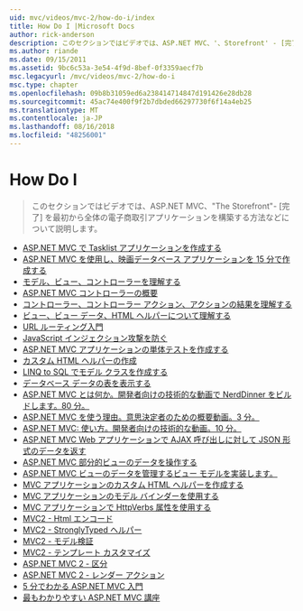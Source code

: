```yaml
---
uid: mvc/videos/mvc-2/how-do-i/index
title: How Do I |Microsoft Docs
author: rick-anderson
description: このセクションではビデオでは、ASP.NET MVC、'、Storefront' - [完了] を最初から全体の電子商取引アプリケーションを構築する方法などについて説明します。
ms.author: riande
ms.date: 09/15/2011
ms.assetid: 9bc6c53a-3e54-4f9d-8bef-0f3359aecf7b
msc.legacyurl: /mvc/videos/mvc-2/how-do-i
msc.type: chapter
ms.openlocfilehash: 09b8b31059ed6a238414714847d191426e28db28
ms.sourcegitcommit: 45ac74e400f9f2b7dbded66297730f6f14a4eb25
ms.translationtype: MT
ms.contentlocale: ja-JP
ms.lasthandoff: 08/16/2018
ms.locfileid: "48256001"
---
```

<a name="how-do-i"></a>How Do I
====================
> このセクションではビデオでは、ASP.NET MVC、"The Storefront"- [完了] を最初から全体の電子商取引アプリケーションを構築する方法などについて説明します。


- [ASP.NET MVC で Tasklist アプリケーションを作成する](creating-a-tasklist-application-with-aspnet-mvc.md)
- [ASP.NET MVC を使用し、映画データベース アプリケーションを 15 分で作成する](creating-a-movie-database-application-in-15-minutes-with-aspnet-mvc.md)
- [モデル、ビュー、コントローラーを理解する](understanding-models-views-and-controllers.md)
- [ASP.NET MVC コントローラーの概要](aspnet-mvc-controller-overview.md)
- [コントローラー、コントローラー アクション、アクションの結果を理解する](understanding-controllers-controller-actions-and-action-results.md)
- [ビュー、ビュー データ、HTML ヘルパーについて理解する](understanding-views-view-data-and-html-helpers.md)
- [URL ルーティング入門](an-introduction-to-url-routing.md)
- [JavaScript インジェクション攻撃を防ぐ](preventing-javascript-injection-attacks.md)
- [ASP.NET MVC アプリケーションの単体テストを作成する](creating-unit-tests-for-aspnet-mvc-applications.md)
- [カスタム HTML ヘルパーの作成](creating-custom-html-helpers.md)
- [LINQ to SQL でモデル クラスを作成する](creating-model-classes-with-linq-to-sql.md)
- [データベース データの表を表示する](displaying-a-table-of-database-data.md)
- [ASP.NET MVC とは何か。開発者向けの技術的な動画で NerdDinner をビルドします。80 分。](what-is-aspnet-mvc-80-minute-technical-video-for-developers-building-nerddinner.md)
- [ASP.NET MVC を使う理由。意思決定者のための概要動画。3 分。](why-aspnet-mvc-3-minute-overview-video-for-decision-makers.md)
- [ASP.NET MVC: 使い方。開発者向けの技術的な動画。10 分。](aspnet-mvc-how-10-minute-technical-video-for-developers.md)
- [ASP.NET MVC Web アプリケーションで AJAX 呼び出しに対して JSON 形式のデータを返す](how-do-i-return-json-formatted-data-for-an-ajax-call-in-an-aspnet-mvc-web-application.md)
- [ASP.NET MVC 部分的ビューのデータを操作する](how-do-i-work-with-data-in-aspnet-mvc-partial-views.md)
- [ASP.NET MVC ビューのデータを管理するビュー モデルを実装します。](how-do-i-implement-view-models-to-manage-data-for-aspnet-mvc-views.md)
- [MVC アプリケーションのカスタム HTML ヘルパーを作成する](how-do-i-create-a-custom-html-helper-for-an-mvc-application.md)
- [MVC アプリケーションのモデル バインダーを使用する](how-do-i-work-with-model-binders-in-an-mvc-application.md)
- [MVC アプリケーションで HttpVerbs 属性を使用する](how-do-i-use-httpverbs-attributes-in-an-mvc-application.md)
- [MVC2 - Html エンコード](mvc2-html-encoding.md)
- [MVC2 - StronglyTyped ヘルパー](mvc2-stronglytyped-helpers.md)
- [MVC2 - モデル検証](mvc2-model-validation.md)
- [MVC2 - テンプレート カスタマイズ](mvc2-template-customization.md)
- [ASP.NET MVC 2 - 区分](aspnet-mvc-2-areas.md)
- [ASP.NET MVC 2 - レンダー アクション](aspnet-mvc-2-render-action.md)
- [5 分でわかる ASP.NET MVC 入門](5-minute-introduction-to-aspnet-mvc.md)
- [最もわかりやすい ASP.NET MVC 講座](how-to-best-learn-asp-net-mvc.md)
